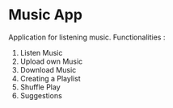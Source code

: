 # Music App
Application for listening music.
Functionalities : 
1) Listen Music
2) Upload own Music
3) Download Music
4) Creating a Playlist
5) Shuffle Play
6) Suggestions
